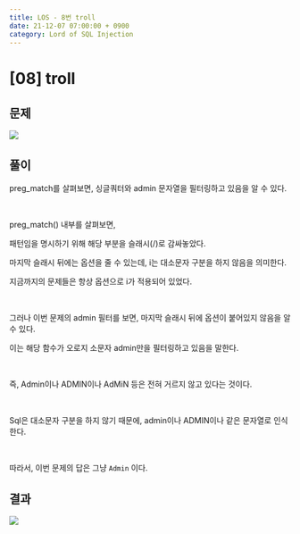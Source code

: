 ```yaml
---
title: LOS - 8번 troll
date: 21-12-07 07:00:00 + 0900
category: Lord of SQL Injection
---
```


# [08] troll

## 문제

<img  src="https://img1.daumcdn.net/thumb/R1280x0/?scode=mtistory2&fname=https%3A%2F%2Fblog.kakaocdn.net%2Fdn%2FHCbch%2FbtrniUKNlLO%2FDWX4UNhEnqbcdCEfBcFvz0%2Fimg.png">

## 풀이

preg_match를 살펴보면, 싱글쿼터와 admin 문자열을 필터링하고 있음을 알 수 있다.

<br>

preg_match() 내부를 살펴보면,

패턴임을 명시하기 위해 해당 부분을 슬래시(/)로 감싸놓았다.

마지막 슬래시 뒤에는 옵션을 줄 수 있는데, i는 대소문자 구분을 하지 않음을 의미한다.

지금까지의 문제들은 항상 옵션으로 i가 적용되어 있었다.

<br>

그러나 이번 문제의 admin 필터를 보면, 마지막 슬래시 뒤에 옵션이 붙어있지 않음을 알 수 있다.

이는 해당 함수가 오로지 소문자 admin만을 필터링하고 있음을 말한다.

<br>

즉, Admin이나 ADMIN이나 AdMiN 등은 전혀 거르지 않고 있다는 것이다.

<br>

Sql은 대소문자 구분을 하지 않기 때문에, admin이나 ADMIN이나 같은 문자열로 인식한다.

<br>

따라서, 이번 문제의 답은 그냥 `Admin` 이다.

## 결과

<img  src="https://img1.daumcdn.net/thumb/R1280x0/?scode=mtistory2&fname=https%3A%2F%2Fblog.kakaocdn.net%2Fdn%2FT8aGN%2FbtrndIdwgyw%2FehtcSS79WvqUlN2lkhpvM1%2Fimg.png">